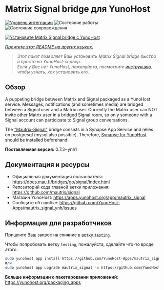 <!--
Важно: этот README был автоматически сгенерирован <https://github.com/YunoHost/apps/tree/master/tools/readme_generator>
Он НЕ ДОЛЖЕН редактироваться вручную.
-->

# Matrix Signal bridge для YunoHost

[![Уровень интеграции](https://dash.yunohost.org/integration/mautrix_signal.svg)](https://ci-apps.yunohost.org/ci/apps/mautrix_signal/) ![Состояние работы](https://ci-apps.yunohost.org/ci/badges/mautrix_signal.status.svg) ![Состояние сопровождения](https://ci-apps.yunohost.org/ci/badges/mautrix_signal.maintain.svg)

[![Установите Matrix Signal bridge с YunoHost](https://install-app.yunohost.org/install-with-yunohost.svg)](https://install-app.yunohost.org/?app=mautrix_signal)

*[Прочтите этот README на других языках.](./ALL_README.md)*

> *Этот пакет позволяет Вам установить Matrix Signal bridge быстро и просто на YunoHost-сервер.*  
> *Если у Вас нет YunoHost, пожалуйста, посмотрите [инструкцию](https://yunohost.org/install), чтобы узнать, как установить его.*

## Обзор

A puppeting bridge between Matrix and Signal packaged as a YunoHost service. Messages, notifications (and sometimes media) are bridged between a Signal user and a Matrix user.
Currently the Matrix user can NOT invite other Matrix user in a bridged Signal room, so only someone with a Signal account can participate to Signal group conversations.

The ["Mautrix-Signal"](https://docs.mau.fi/bridges/go/signal/index.html) bridge consists in a Synapse App Service and relies on postgresql (mysql also possible). Therefore, [Synapse for YunoHost](https://github.com/YunoHost-Apps/synapse_ynh) should be installed beforehand.


**Поставляемая версия:** 0.7.3~ynh1
## Документация и ресурсы

- Официальная документация пользователя: <https://docs.mau.fi/bridges/go/signal/index.html>
- Репозиторий кода главной ветки приложения: <https://github.com/mautrix/signal>
- Магазин YunoHost: <https://apps.yunohost.org/app/mautrix_signal>
- Сообщите об ошибке: <https://github.com/YunoHost-Apps/mautrix_signal_ynh/issues>

## Информация для разработчиков

Пришлите Ваш запрос на слияние в [ветку `testing`](https://github.com/YunoHost-Apps/mautrix_signal_ynh/tree/testing).

Чтобы попробовать ветку `testing`, пожалуйста, сделайте что-то вроде этого:

```bash
sudo yunohost app install https://github.com/YunoHost-Apps/mautrix_signal_ynh/tree/testing --debug
или
sudo yunohost app upgrade mautrix_signal -u https://github.com/YunoHost-Apps/mautrix_signal_ynh/tree/testing --debug
```

**Больше информации о пакетировании приложений:** <https://yunohost.org/packaging_apps>
